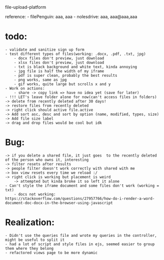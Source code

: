 file-upload-platform

reference:
    - filePenguin: aaa, aaa
    - nolesdrive: aaa, aaa@aaa,aaa
# todo:
    - validate and sanitize sign up form
    - test different types of files(working: .docx, .pdf, .txt, jpg)
        - docx files don't preview, just download
        - xlsx files don't preview, just download 
        - txt is black background and white text, kinda annoying
        - jpg file is half the width of my iframe
        - pdf is super clean, probably the best results
        - png works, same as jpg
        - gif works, quite large but scrolls x and y
    - Work on actions:
        - share -> copy link => have no idea yet (save for later)
    - !!! LET's leave folder alone for now(can't access files in folders)
    -> delete from recently deleted after 30 days!
    -> restore files from recently deleted
    -> right click should active file.active 
    -> Add sort asc, desc and sort by option (name, modified, types, size)
    -> Add file size label
    -> drag and drop files would be cool but idk
# Bug: 
    -> if you delete a shared file, it just goes  to the recently deleted of the person who owns it, interesting
    -> filter resets after results
    -> people filter doesn't work correctly with shared with me
    -> box view resets every time we reload :/
    -> right click is working but placement is weird
        -> attempted but kinda broke it so left it alone
    - Can't style the iframe document and some files don't work (working = txt)
        - docs not working: https://stackoverflow.com/questions/27957766/how-do-i-render-a-word-document-doc-docx-in-the-browser-using-javascript

# Realization:
    - Didn't use the queries file and wrote my queries in the controller, might be useful to split it
    - had a lot of script and style files in ejs, seemed easier to group them where they belong
    - refactored views page to be more dynamic
